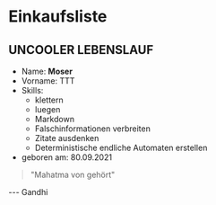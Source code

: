 # Einkaufsliste

## UNCOOLER LEBENSLAUF

- Name: **Moser**   
- Vorname: TTT  
- Skills:  
    * klettern
    * luegen
    * Markdown
    * Falschinformationen verbreiten  
    * Zitate ausdenken
    * Deterministische endliche Automaten erstellen
- geboren am: 80.09.2021

> "Mahatma von gehört"
  
--- Gandhi